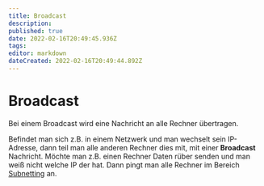 ```yaml
---
title: Broadcast
description: 
published: true
date: 2022-02-16T20:49:45.936Z
tags: 
editor: markdown
dateCreated: 2022-02-16T20:49:44.892Z
---
```


# Broadcast

Bei einem Broadcast wird eine Nachricht an alle Rechner übertragen.

Befindet man sich z.B. in einem Netzwerk und man wechselt sein IP-Adresse, dann teil man alle anderen Rechner dies mit, mit einer **Broadcast** Nachricht. Möchte man z.B. einen Rechner Daten rüber senden und man weiß nicht welche IP der hat. Dann pingt man alle Rechner im Bereich [Subnetting](/Subnetting) an.